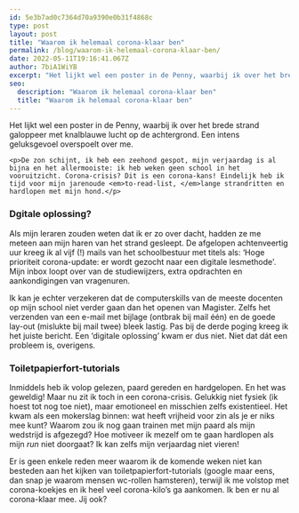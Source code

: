 ```yaml
---
id: 5e3b7ad0c7364d70a9390e0b31f4868c
type: post
layout: post
title: "Waarom ik helemaal corona-klaar ben"
permalink: /blog/waarom-ik-helemaal-corona-klaar-ben/
date: 2022-05-11T19:16:41.067Z
author: 7biA1WiYB
excerpt: "Het lijkt wel een poster in de Penny, waarbij ik over het brede strand galoppeer met knalblauwe lucht op de achtergrond. Een intens geluksgevoel overspoelt over me.   "
seo:
  description: "Waarom ik helemaal corona-klaar ben"
  title: "Waarom ik helemaal corona-klaar ben"
---
```

Het lijkt wel een poster in de Penny, waarbij ik over het brede strand galoppeer met knalblauwe lucht op de achtergrond. Een intens geluksgevoel overspoelt over me.   

    <p>De zon schijnt, ik heb een zeehond gespot, mijn verjaardag is al bijna en het allermooiste: ik heb weken geen school in het vooruitzicht. Corona-crisis? Dit is een corona-kans! Eindelijk heb ik tijd voor mijn jarenoude <em>to-read-list, </em>lange strandritten en hardlopen met mijn hond.</p>
<h3>Dgitale oplossing?</h3>
<p>Als mijn leraren zouden weten dat ik er zo over dacht, hadden ze me meteen aan mijn haren van het strand gesleept. De afgelopen achtenveertig uur kreeg ik al vijf (!) mails van het schoolbestuur met titels als: ‘Hoge prioriteit corona-update: er wordt gezocht naar een digitale lesmethode'. Mijn inbox loopt over van de studiewijzers, extra opdrachten en aankondigingen van vragenuren.</p>
<p>Ik kan je echter verzekeren dat de computerskills van de meeste docenten op mijn school niet verder gaan dan het openen van Magister. Zelfs het verzenden van een e-mail met bijlage (ontbrak bij mail één) en de goede lay-out (mislukte bij mail twee) bleek lastig. Pas bij de derde poging kreeg ik het juiste bericht. Een ‘digitale oplossing’ kwam er dus niet. Niet dat dát een probleem is, overigens.</p>
<h3>Toiletpapierfort-tutorials</h3>
<p>Inmiddels heb ik volop gelezen, paard gereden en hardgelopen. En het was geweldig! Maar nu zit ik toch in een corona-crisis. Gelukkig niet fysiek (ik hoest tot nog toe niet), maar emotioneel en misschien zelfs existentieel. Het kwam als een mokerslag binnen: wat heeft vrijheid voor zin als je er niks mee kunt? Waarom zou ik nog gaan trainen met mijn paard als mijn wedstrijd is afgezegd? Hoe motiveer ik mezelf om te gaan hardlopen als mijn <em>run </em>niet doorgaat? Ik kan zelfs mijn verjaardag niet vieren!</p>
<p>Er is geen enkele reden meer waarom ik de komende weken niet kan besteden aan het kijken van toiletpapierfort-tutorials (google maar eens, dan snap je waarom mensen wc-rollen hamsteren), terwijl ik me volstop met corona-koekjes en ik heel veel corona-kilo’s ga aankomen. Ik ben er nu al corona-klaar mee. Jij ook?</p>  
